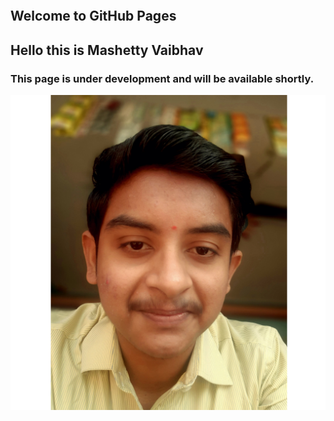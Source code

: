 ~~~



~~~


## Welcome to GitHub Pages

## Hello this is Mashetty Vaibhav

### This page is under development and will be available shortly.

![Image](Vaibhav.png)
